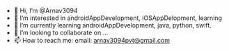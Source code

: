- 👋 Hi, I’m @Arnav3094
- 👀 I’m interested in androidAppDevelopment, iOSAppDelopment, learning
- 🌱 I’m currently learning androidAppDevelopment, java, python, swift.
- 💞️ I’m looking to collaborate on ...
- 📫 How to reach me:
    email: arnav3094pvt@gmail.com

<!---
Arnav3094/Arnav3094 is a ✨ special ✨ repository because its `README.md` (this file) appears on your GitHub profile.
You can click the Preview link to take a look at your changes.
--->

